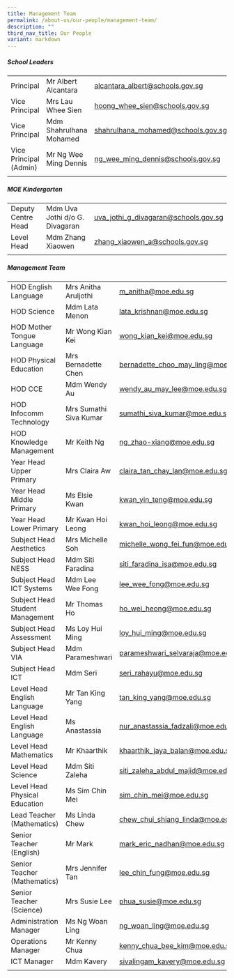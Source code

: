 ```yaml
---
title: Management Team
permalink: /about-us/our-people/management-team/
description: ""
third_nav_title: Our People
variant: markdown
---
```

##### School Leaders

| | | |
|---|---|---|
| Principal   |  Mr Albert Alcantara | [alcantara\_albert@schools.gov.sg](mailto:alcantara_albert@schools.gov.sg) |
| Vice Principal  |  Mrs Lau Whee Sien |  [hoong\_whee\_sien@schools.gov.sg](mailto:hoong_whee_sien@schools.gov.sg) |
|  Vice Principal  |  Mdm Shahrulhana Mohamed |  [shahrulhana\_mohamed@schools.gov.sg](mailto:shahrulhana_mohamed@schools.gov.sg)  |
|  Vice Principal (Admin)  |  Mr Ng Wee Ming Dennis |  [ng\_wee\_ming\_dennis@schools.gov.sg](mailto:ng_wee_ming_dennis@schools.gov.sg) |
| | |

##### MOE Kindergarten

| | | |
|---|---|---|
|  Deputy Centre Head  |  Mdm Uva Jothi d/o G. Divagaran |  uva_jothi_g_divagaran@schools.gov.sg |
|  Level Head  |  Mdm Zhang Xiaowen  |  zhang_xiaowen_a@schools.gov.sg  |
| | |

##### Management Team

| | | |
|---|---|---|
| HOD English Language | Mrs Anitha Aruljothi  | m_anitha@moe.edu.sg  |
| HOD Science | Mdm Lata Menon | lata_krishnan@moe.edu.sg |
| HOD Mother Tongue Language | Mr Wong Kian Kei | wong_kian_kei@moe.edu.sg |
| HOD Physical Education | Mrs Bernadette Chen | bernadette_choo_may_ling@moe.edu.sg |
| HOD CCE  | Mdm Wendy Au  | wendy_au_may_lee@moe.edu.sg  
| HOD Infocomm Technology | Mrs Sumathi Siva Kumar | sumathi_siva_kumar@moe.edu.sg |
| HOD Knowledge Management | Mr Keith Ng | ng_zhao-xiang@moe.edu.sg |
| Year Head Upper Primary | Mrs Claira Aw | claira_tan_chay_lan@moe.edu.sg |
| Year Head Middle Primary | Ms Elsie Kwan | kwan_yin_teng@moe.edu.sg |
| Year Head Lower Primary | Mr Kwan Hoi Leong | kwan_hoi_leong@moe.edu.sg |
| Subject Head Aesthetics | Mrs Michelle Soh | michelle_wong_fei_fun@moe.edu.sg |
| Subject Head NESS | Mdm Siti Faradina | siti_faradina_isa@moe.edu.sg |
| Subject Head ICT Systems | Mdm Lee Wee Fong | lee_wee_fong@moe.edu.sg |
| Subject Head Student Management | Mr Thomas Ho | ho_wei_heong@moe.edu.sg  |
| Subject Head Assessment | Ms Loy Hui Ming  | loy_hui_ming@moe.edu.sg  |
| Subject Head VIA | Mdm Parameshwari | parameshwari_selvaraja@moe.edu.sg |
| Subject Head ICT | Mdm Seri | seri_rahayu@moe.edu.sg |
| Level Head English Language | Mr Tan King Yang | tan_king_yang@moe.edu.sg |
| Level Head English Language | Ms Anastassia | nur_anastassia_fadzali@moe.edu.sg  |
| Level Head Mathematics | Mr Khaarthik  | khaarthik_jaya_balan@moe.edu.sg  |
| Level Head Science | Mdm Siti Zaleha  | siti_zaleha_abdul_majid@moe.edu.sg  |
| Level Head Physical Education | Ms Sim Chin Mei | sim_chin_mei@moe.edu.sg |
| Lead Teacher (Mathematics) | Ms Linda Chew | chew_chui_shiang_linda@moe.edu.sg |
| Senior Teacher (English) | Mr Mark | mark_eric_nadhan@moe.edu.sg |
| Senior Teacher (Mathematics) | Mrs Jennifer Tan | lee_chin_fung@moe.edu.sg |
| Senior Teacher (Science) | Mrs Susie Lee | phua_susie@moe.edu.sg |
| Administration Manager  | Ms Ng Woan Ling  | ng_woan_ling@moe.edu.sg  |
| Operations Manager  | Mr Kenny Chua  | kenny_chua_bee_kim@moe.edu.sg  |
| ICT Manager | Mdm Kavery | sivalingam_kavery@moe.edu.sg |
| | | |